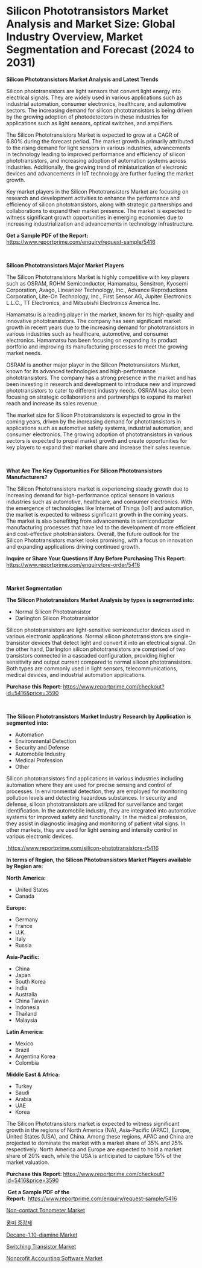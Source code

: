 <p><h1>Silicon Phototransistors Market Analysis and Market Size: Global Industry Overview, Market Segmentation and Forecast (2024 to 2031)</h1></p><p><strong>Silicon Phototransistors Market Analysis and Latest Trends</strong></p>
<p><p>Silicon phototransistors are light sensors that convert light energy into electrical signals. They are widely used in various applications such as industrial automation, consumer electronics, healthcare, and automotive sectors. The increasing demand for silicon phototransistors is being driven by the growing adoption of photodetectors in these industries for applications such as light sensors, optical switches, and amplifiers.</p><p>The Silicon Phototransistors Market is expected to grow at a CAGR of 6.80% during the forecast period. The market growth is primarily attributed to the rising demand for light sensors in various industries, advancements in technology leading to improved performance and efficiency of silicon phototransistors, and increasing adoption of automation systems across industries. Additionally, the growing trend of miniaturization of electronic devices and advancements in IoT technology are further fueling the market growth.</p><p>Key market players in the Silicon Phototransistors Market are focusing on research and development activities to enhance the performance and efficiency of silicon phototransistors, along with strategic partnerships and collaborations to expand their market presence. The market is expected to witness significant growth opportunities in emerging economies due to increasing industrialization and advancements in technology infrastructure.</p></p>
<p><strong>Get a Sample PDF of the Report:&nbsp;</strong> <a href="https://www.reportprime.com/enquiry/request-sample/5416">https://www.reportprime.com/enquiry/request-sample/5416</a></p>
<p>&nbsp;</p>
<p><strong>Silicon Phototransistors Major Market Players</strong></p>
<p><p>The Silicon Phototransistors Market is highly competitive with key players such as OSRAM, ROHM Semiconductor, Hamamatsu, Sensitron, Kyosemi Corporation, Avago, Linearizer Technology, Inc., Advance Reproductions Corporation, Lite-On Technology, Inc., First Sensor AG, Jupiter Electronics L.L.C., TT Electronics, and Mitsubishi Electronics America Inc.</p><p>Hamamatsu is a leading player in the market, known for its high-quality and innovative phototransistors. The company has seen significant market growth in recent years due to the increasing demand for phototransistors in various industries such as healthcare, automotive, and consumer electronics. Hamamatsu has been focusing on expanding its product portfolio and improving its manufacturing processes to meet the growing market needs.</p><p>OSRAM is another major player in the Silicon Phototransistors Market, known for its advanced technologies and high-performance phototransistors. The company has a strong presence in the market and has been investing in research and development to introduce new and improved phototransistors to cater to different industry needs. OSRAM has also been focusing on strategic collaborations and partnerships to expand its market reach and increase its sales revenue.</p><p>The market size for Silicon Phototransistors is expected to grow in the coming years, driven by the increasing demand for phototransistors in applications such as automotive safety systems, industrial automation, and consumer electronics. The growing adoption of phototransistors in various sectors is expected to propel market growth and create opportunities for key players to expand their market share and increase their sales revenue.</p></p>
<p>&nbsp;</p>
<p><strong>What Are The Key Opportunities For Silicon Phototransistors Manufacturers?</strong></p>
<p><p>The Silicon Phototransistors market is experiencing steady growth due to increasing demand for high-performance optical sensors in various industries such as automotive, healthcare, and consumer electronics. With the emergence of technologies like Internet of Things (IoT) and automation, the market is expected to witness significant growth in the coming years. The market is also benefiting from advancements in semiconductor manufacturing processes that have led to the development of more efficient and cost-effective phototransistors. Overall, the future outlook for the Silicon Phototransistors market looks promising, with a focus on innovation and expanding applications driving continued growth.</p></p>
<p><strong>Inquire or Share Your Questions If Any Before Purchasing This Report:</strong> <a href="https://www.reportprime.com/enquiry/pre-order/5416">https://www.reportprime.com/enquiry/pre-order/5416</a></p>
<p>&nbsp;</p>
<p><strong>Market Segmentation</strong></p>
<p><strong>The Silicon Phototransistors Market Analysis by types is segmented into:</strong></p>
<p><ul><li>Normal Silicon Phototransistor</li><li>Darlington Silicon Phototransistor</li></ul></p>
<p><p>Silicon phototransistors are light-sensitive semiconductor devices used in various electronic applications. Normal silicon phototransistors are single-transistor devices that detect light and convert it into an electrical signal. On the other hand, Darlington silicon phototransistors are comprised of two transistors connected in a cascaded configuration, providing higher sensitivity and output current compared to normal silicon phototransistors. Both types are commonly used in light sensors, telecommunications, medical devices, and industrial automation applications.</p></p>
<p><strong>Purchase this Report:&nbsp;</strong><a href="https://www.reportprime.com/checkout?id=5416&price=3590">https://www.reportprime.com/checkout?id=5416&price=3590</a></p>
<p>&nbsp;</p>
<p><strong>The Silicon Phototransistors Market Industry Research by Application is segmented into:</strong></p>
<p><ul><li>Automation</li><li>Environmental Detection</li><li>Security and Defense</li><li>Automobile Industry</li><li>Medical Profession</li><li>Other</li></ul></p>
<p><p>Silicon phototransistors find applications in various industries including automation where they are used for precise sensing and control of processes. In environmental detection, they are employed for monitoring pollution levels and detecting hazardous substances. In security and defense, silicon phototransistors are utilized for surveillance and target identification. In the automobile industry, they are integrated into automotive systems for improved safety and functionality. In the medical profession, they assist in diagnostic imaging and monitoring of patient vital signs. In other markets, they are used for light sensing and intensity control in various electronic devices.</p></p>
<p><a href="https://www.reportprime.com/silicon-phototransistors-r5416">&nbsp;https://www.reportprime.com/silicon-phototransistors-r5416</a></p>
<p><strong>In terms of Region, the Silicon Phototransistors Market Players available by Region are:</strong></p>
<p>
    <p> <strong> North America: </strong>
        <ul>
            <li>United States</li>
            <li>Canada</li>
        </ul>
        </p> 
    <p> <strong> Europe: </strong>
        <ul>
            <li>Germany</li>
            <li>France</li>
            <li>U.K.</li>
            <li>Italy</li>
            <li>Russia</li>
        </ul>
        </p> 
    <p> <strong> Asia-Pacific: </strong>
        <ul>
            <li>China</li>
            <li>Japan</li>
            <li>South Korea</li>
            <li>India</li>
            <li>Australia</li>
            <li>China Taiwan</li>
            <li>Indonesia</li>
            <li>Thailand</li>
            <li>Malaysia</li>
        </ul>
        </p> 
    <p> <strong> Latin America: </strong>
        <ul>
            <li>Mexico</li>
            <li>Brazil</li>
            <li>Argentina Korea</li>
            <li>Colombia</li>
        </ul>
        </p> 
    <p> <strong> Middle East & Africa: </strong>
        <ul>
            <li>Turkey</li>
            <li>Saudi</li>
            <li>Arabia</li>
            <li>UAE</li>
            <li>Korea</li>
        </ul>
    </p>
    </p>
<p><p>The Silicon Phototransistors market is expected to witness significant growth in the regions of North America (NA), Asia-Pacific (APAC), Europe, United States (USA), and China. Among these regions, APAC and China are projected to dominate the market with a market share of 35% and 25% respectively. North America and Europe are expected to hold a market share of 20% each, while the USA is anticipated to capture 15% of the market valuation.</p></p>
<p><strong>Purchase this Report: </strong><a href="https://www.reportprime.com/checkout?id=5416&price=3590">https://www.reportprime.com/checkout?id=5416&price=3590</a></p>
<p>&nbsp;<strong>Get a Sample PDF of the Report:&nbsp;&nbsp;</strong><a href="https://www.reportprime.com/enquiry/request-sample/5416">https://www.reportprime.com/enquiry/request-sample/5416</a></p>
<p><strong></strong></p>
<p><p><a href="https://issuu.com/reportprime-2/docs/non-contact-tonometer-market-size-2030.pptx">Non-contact Tonometer Market</a></p><p><a href="https://medium.com/@airdropjp94/%EA%B8%80%EB%A1%9C%EB%B2%8C-%ED%96%A5%EC%8B%A0%EB%A3%8C-%EA%B0%95%ED%99%94%EC%A0%9C-%EC%8B%9C%EC%9E%A5-%EA%B7%9C%EB%AA%A8-%EB%B0%8F-%EC%A0%90%EC%9C%A0%EC%9C%A8-%EB%B6%84%EC%84%9D-%EC%A0%9C%ED%92%88-%EC%9C%A0%ED%98%95-%EC%9D%91%EC%9A%A9-%ED%94%84%EB%A1%9C%EA%B7%B8%EB%9E%A8-%EC%A7%80%EC%97%AD%EB%B3%84-%EC%98%88%EC%B8%A1-2024-2031-7195e3c94f0f">풍미 증강제</a></p><p><a href="https://medium.com/@soloncarter54/future-trends-in-global-decane-1-10-diamine-market-market-insights-and-analysis-from-2024-to-2031-801bd5f8563f">Decane-1,10-diamine Market</a></p><p><a href="https://github.com/niyotibauri9/Market-Research-Report-List-1/blob/main/switching-transistor-market.md">Switching Transistor Market</a></p><p><a href="https://medium.com/@obiemante_40648/nonprofit-accounting-software-market-share-market-analysis-growth-trends-forecasts-for-period-be8d62415206">Nonprofit Accounting Software Market</a></p></p>